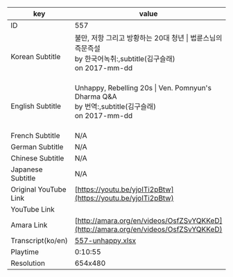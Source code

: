 |  key  |  value  |
|-------|---------|
| ID            | 557 |
| Korean Subtitle | 불만, 저항 그리고 방황하는 20대 청년 \| 법륜스님의 즉문즉설<br>by 한국어녹취:,subtitle(김구슬래)<br>on 2017-mm-dd<br><br>|
| English Subtitle | Unhappy, Rebelling 20s \| Ven. Pomnyun's Dharma Q&A<br>by 번역:,subtitle(김구슬래)<br>on 2017-mm-dd<br><br>|
| French Subtitle | N/A |
| German Subtitle | N/A |
| Chinese Subtitle | N/A |
| Japanese Subtitle | N/A |
| Original YouTube Link  | [https://youtu.be/yjoITi2pBtw](https://youtu.be/yjoITi2pBtw) |
| YouTube Link  |  |
| Amara Link    | [http://amara.org/en/videos/OsfZSvYQKKeD](http://amara.org/en/videos/OsfZSvYQKKeD) |
| Transcript(ko/en) | [557-unhappy.xlsx](https://github.com/jungtosociety/dharma-qna/raw/master/sub/557/557-unhappy.xlsx) |
| Playtime | 0:10:55 |
| Resolution | 654x480|

